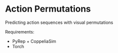 # Action Permutations
Predicting action sequences with visual permutations

Requirements:
- PyRep + CoppeliaSim
- Torch
